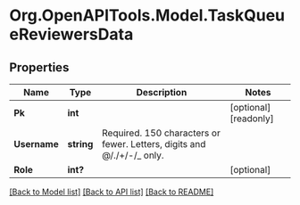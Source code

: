 
# Org.OpenAPITools.Model.TaskQueueReviewersData

## Properties

Name | Type | Description | Notes
------------ | ------------- | ------------- | -------------
**Pk** | **int** |  | [optional] [readonly] 
**Username** | **string** | Required. 150 characters or fewer. Letters, digits and @/./+/-/_ only. | 
**Role** | **int?** |  | [optional] 

[[Back to Model list]](../README.md#documentation-for-models)
[[Back to API list]](../README.md#documentation-for-api-endpoints)
[[Back to README]](../README.md)

